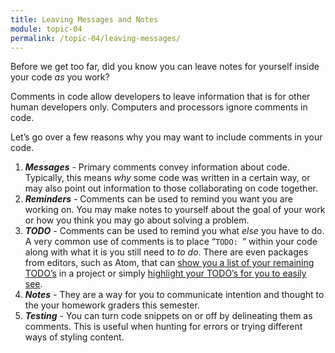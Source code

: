 ```yaml
---
title: Leaving Messages and Notes
module: topic-04
permalink: /topic-04/leaving-messages/
---
```


<div class="divider-heading"></div>

Before we get too far, did you know you can leave notes for yourself inside your code _as_ you work?

Comments in code allow developers to leave information that is for other human developers only. Computers and processors ignore comments in code.

Let’s go over a few reasons why you may want to include comments in your code.

1. **_Messages_** - Primary comments convey information about code. Typically, this means _why_ some code was written in a certain way, or may also point out information to those collaborating on code together.
2. **_Reminders_** - Comments can be used to remind you want you are working on. You may make notes to yourself about the goal of your work or how you think you may go about solving a problem.
3. **_TODO_** - Comments can be used to remind you what _else_ you have to do. A very common use of comments is to place “`TODO: `“ within your code along with what it is you still need to _to do_. There are even packages from editors, such as Atom, that can [show you a list of your remaining TODO’s](https://atom.io/packages/todo-show) in a project or simply [highlight your TODO’s for you to easily see](https://github.com/atom/language-todo).
4. **_Notes_** - They are a way for you to communicate intention and thought to the your homework graders this semester.
5. **_Testing_** - You can turn code snippets on or off by delineating them as comments. This is useful when hunting for errors or trying different ways of styling content.
